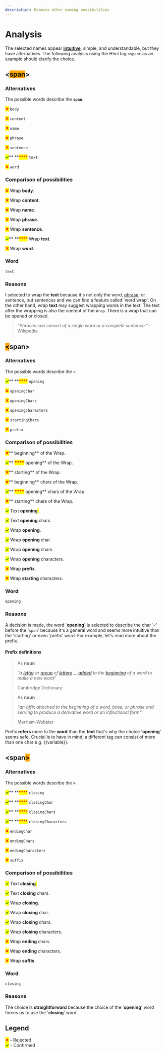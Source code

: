 ```yaml
---
description: Examine other naming possibilities
---
```


# Analysis

The selected names appear [**intuitive**](../../definitions/intuitive-adjective.md), simple, and understandable, but they have alternatives. The following analysis using the Html tag `<span>` as an example should clarify the choice.

## <<mark style="background-color:orange;">span</mark>>

### Alternatives

The possible words describe the **`span`**.

<mark style="color:red;">**✕**</mark> `body`

<mark style="color:red;">**✕**</mark> `content`

<mark style="color:red;">**✕**</mark> `name`

<mark style="color:red;">**✕**</mark> `phrase`

<mark style="color:red;">**✕**</mark> `sentence`

<mark style="color:green;">**✓**</mark>** **<mark style="color:red;">****</mark> `text`

<mark style="color:red;">**✕**</mark> `word`

### Comparison of possibilities

<mark style="color:red;">**✕**</mark> Wrap **body**.

<mark style="color:red;">**✕**</mark> Wrap **content**.

<mark style="color:red;">**✕**</mark> Wrap **name**.

<mark style="color:red;">**✕**</mark> Wrap **phrase**.

<mark style="color:red;">**✕**</mark> Wrap **sentence**.

<mark style="color:green;">**✓**</mark>** **<mark style="color:red;">****</mark> Wrap **text**.

<mark style="color:red;">**✕**</mark> Wrap **word**.

### Word

`text`

### Reasons

I selected to wrap the **text** because it's not only the word, [phrase](../../definitions/phrase-noun-verb.md), or sentence, but sentences and we can find a feature called 'word wrap'. On the other hand, wrap **text** may suggest wrapping words in the text. The text after the wrapping is also the content of the `Wrap`. There is a wrap that can be opened or closed.

> _"Phrases can consist of a single word or a complete sentence."_ - Wikipedia

## <mark style="background-color:orange;"><</mark>span>

### Alternatives

The possible words describe the `<`.

<mark style="color:green;">**✓**</mark>** **<mark style="color:red;">****</mark> `opening`

<mark style="color:red;">**✕**</mark> `openingChar`

<mark style="color:red;">**✕**</mark> `openingChars`

<mark style="color:red;">**✕**</mark> `openingCharacters`

<mark style="color:red;">**✕**</mark> `startingChars`

<mark style="color:red;">**✕**</mark> `prefix`

### Comparison of possibilities

<mark style="color:red;">**✕**</mark>** beginning** of the Wrap.

<mark style="color:green;">**✓**</mark>** **<mark style="color:red;">****</mark>** opening** of the Wrap.

<mark style="color:red;">**✕**</mark>** starting** of the Wrap.

<mark style="color:red;">**✕**</mark>** beginning** chars of the Wrap.

<mark style="color:green;">**✓**</mark>** **<mark style="color:red;">****</mark>** opening** chars of the Wrap.

<mark style="color:red;">**✕**</mark>** starting** chars of the Wrap.

<mark style="color:green;">**✓**</mark> Text **opening**<mark style="color:green;">.</mark>

<mark style="color:green;">**✓**</mark> Text **opening** chars.

<mark style="color:green;">**✓**</mark> Wrap **opening**.

<mark style="color:green;">**✓**</mark> Wrap **opening** char.

<mark style="color:green;">**✓**</mark> Wrap **opening** chars.

<mark style="color:green;">**✓**</mark> Wrap **opening** characters.

<mark style="color:red;">**✕**</mark> Wrap **prefix**.

<mark style="color:red;">**✕**</mark> Wrap **starting** characters.

### Word

`opening`

### Reasons

A decision is made, the word '**opening**' is selected to describe the char '`<`' before the '`span`' because it's a general word and seems more intuitive than the 'starting' or even 'prefix' word. For example, let's read more about the prefix.

#### Prefix definitions

> As **noun**
>
> _"a_ [_letter_](https://dictionary.cambridge.org/dictionary/english/letter) _or_ [_group_](https://dictionary.cambridge.org/dictionary/english/group) _of_ [_letters_](https://dictionary.cambridge.org/dictionary/english/capital) __ [_added_](https://dictionary.cambridge.org/dictionary/english/add) _to the_ [_beginning_](https://dictionary.cambridge.org/dictionary/english/beginning) _of a word to make a new word"_&#x20;
>
> Cambridge Dictionary

> As **noun**
>
> _"an affix attached to the beginning of a word, base, or phrase and serving to produce a derivative word or an inflectional form"_
>
> Merriam-Webster

Prefix **refers** more to the **word** than the **text** that's why the choice '**opening**' seems safe. Crucial is to have in mind, a different tag can consist of more than one char e.g. {{variable}}.

## \<span<mark style="background-color:orange;">></mark>

### Alternatives

The possible words describe the **`>`**.

<mark style="color:green;">**✓**</mark>** **<mark style="color:red;">****</mark> `closing`

<mark style="color:green;">**✓**</mark>** **<mark style="color:red;">****</mark> `closingChar`

<mark style="color:green;">**✓**</mark>** **<mark style="color:red;">****</mark> `closingChars`

<mark style="color:green;">**✓**</mark>** **<mark style="color:red;">****</mark> `closingCharacters`

<mark style="color:red;">**✕**</mark> `endingChar`

<mark style="color:red;">**✕**</mark> `endingChars`

<mark style="color:red;">**✕**</mark> `endingCharacters`

<mark style="color:red;">**✕**</mark> `suffix`

### Comparison of possibilities

<mark style="color:green;">**✓**</mark> Text **closing**<mark style="color:green;">.</mark>

<mark style="color:green;">**✓**</mark> Text **closing** chars.

<mark style="color:green;">**✓**</mark> Wrap **closing**.

<mark style="color:green;">**✓**</mark> Wrap **closing** char.

<mark style="color:green;">**✓**</mark> Wrap **closing** chars.

<mark style="color:green;">**✓**</mark> Wrap **closing** characters.

<mark style="color:red;">**✕**</mark> Wrap **ending** chars.

<mark style="color:red;">**✕**</mark> Wrap **ending** characters.

<mark style="color:red;">**✕**</mark> Wrap **suffix**.

### Word

`closing`

### Reasons

The choice is **straightforward** because the choice of the '**opening**' word forces us to use the '**closing**' word.

## Legend

<mark style="color:red;">**✕**</mark> - Rejected\
<mark style="color:green;">**✓**</mark> - Confirmed
